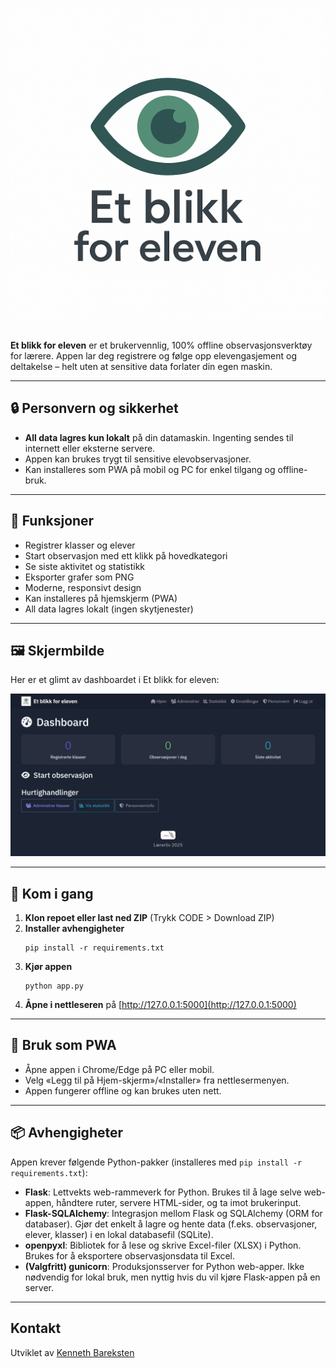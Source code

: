 # ![Et blikk for eleven](static/app_logo.png)

**Et blikk for eleven** er et brukervennlig, 100% offline observasjonsverktøy for lærere. Appen lar deg registrere og følge opp elevengasjement og deltakelse – helt uten at sensitive data forlater din egen maskin.

---

## 🔒 Personvern og sikkerhet
- **All data lagres kun lokalt** på din datamaskin. Ingenting sendes til internett eller eksterne servere.
- Appen kan brukes trygt til sensitive elevobservasjoner.
- Kan installeres som PWA på mobil og PC for enkel tilgang og offline-bruk.

---

## 🚀 Funksjoner
- Registrer klasser og elever
- Start observasjon med ett klikk på hovedkategori
- Se siste aktivitet og statistikk
- Eksporter grafer som PNG
- Moderne, responsivt design
- Kan installeres på hjemskjerm (PWA)
- All data lagres lokalt (ingen skytjenester)

---

## 🖼️ Skjermbilde
Her er et glimt av dashboardet i Et blikk for eleven:

![Skjermbilde av dashboard](static/screenshot.png)

---

## 🧪 Kom i gang

1. **Klon repoet eller last ned ZIP** (Trykk CODE > Download ZIP)
2. **Installer avhengigheter**
   ```
   pip install -r requirements.txt
   ```
3. **Kjør appen**
   ```
   python app.py
   ```
4. **Åpne i nettleseren** på [http://127.0.0.1:5000](http://127.0.0.1:5000)

---

## 📱 Bruk som PWA
- Åpne appen i Chrome/Edge på PC eller mobil.
- Velg «Legg til på Hjem-skjerm»/«Installer» fra nettlesermenyen.
- Appen fungerer offline og kan brukes uten nett.

---

## 📦 Avhengigheter

Appen krever følgende Python-pakker (installeres med `pip install -r requirements.txt`):
- **Flask**: Lettvekts web-rammeverk for Python. Brukes til å lage selve web-appen, håndtere ruter, servere HTML-sider, og ta imot brukerinput.
- **Flask-SQLAlchemy**: Integrasjon mellom Flask og SQLAlchemy (ORM for databaser). Gjør det enkelt å lagre og hente data (f.eks. observasjoner, elever, klasser) i en lokal databasefil (SQLite).
- **openpyxl**: Bibliotek for å lese og skrive Excel-filer (XLSX) i Python. Brukes for å eksportere observasjonsdata til Excel.
- **(Valgfritt) gunicorn**: Produksjonsserver for Python web-apper. Ikke nødvendig for lokal bruk, men nyttig hvis du vil kjøre Flask-appen på en server.

---

## Kontakt
Utviklet av [Kenneth Bareksten](https://laererliv.no)
